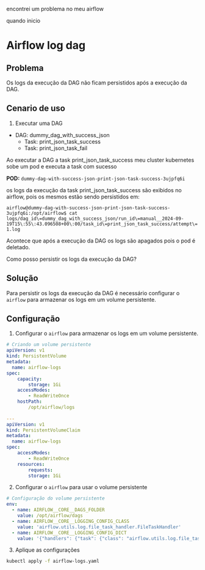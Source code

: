 encontrei um problema no meu airflow

quando inicio 

# Airflow log dag

## Problema

Os logs da execução da DAG não ficam persistidos após a execução da DAG.

## Cenario de uso

1. Executar uma DAG

- DAG: dummy_dag_with_success_json
  - Task: print_json_task_success
  - Task: print_json_task_fail

Ao executar a DAG a task print_json_task_success meu cluster kubernetes sobe um pod e executa a task com sucesso

__POD:__ `dummy-dag-with-success-json-print-json-task-success-3ujpfq6i`

os logs da execução da task print_json_task_success são exibidos no airflow, pois os mesmos estão sendo persistidos em:

`airflow@dummy-dag-with-success-json-print-json-task-success-3ujpfq6i:/opt/airflow$ cat logs/dag_id\=dummy_dag_with_success_json/run_id\=manual__2024-09-19T15\:55\:43.096508+00\:00/task_id\=print_json_task_success/attempt\=1.log`

Acontece que após a execução da DAG os logs são apagados pois o pod é deletado.

Como posso persistir os logs da execução da DAG?

## Solução

Para persistir os logs da execução da DAG é necessário configurar o `airflow` para armazenar os logs em um volume persistente.

## Configuração

1. Configurar o `airflow` para armazenar os logs em um volume persistente.

```yaml
# Criando um volume persistente
apiVersion: v1
kind: PersistentVolume
metadata:
  name: airflow-logs
spec:
    capacity:
        storage: 1Gi
    accessModes:
        - ReadWriteOnce
    hostPath:
        /opt/airflow/logs
    
---
apiVersion: v1
kind: PersistentVolumeClaim
metadata:
  name: airflow-logs
spec:
    accessModes:
        - ReadWriteOnce
    resources:
        requests:
        storage: 1Gi
```

2. Configurar o `airflow` para usar o volume persistente

```yaml
# Configuração do volume persistente
env:
  - name: AIRFLOW__CORE__DAGS_FOLDER
    value: /opt/airflow/dags
  - name: AIRFLOW__CORE__LOGGING_CONFIG_CLASS
    value: 'airflow.utils.log.file_task_handler.FileTaskHandler'
  - name: AIRFLOW__CORE__LOGGING_CONFIG_DICT
    value: '{"handlers": {"task": {"class": "airflow.utils.log.file_task_handler.FileTaskHandler", "formatter": "airflow", "base_log_folder": "/opt/airflow/logs", "filename_template": "{{ ti.dag_id }}/{{ ti.task_id }}/{{ ts }}/{{ try_number }}.log", "base_log_folder": "/opt/airflow/logs"}}}'
```

3. Aplique as configurações

```bash
kubectl apply -f airflow-logs.yaml
```
